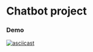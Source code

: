 # Chatbot project

### Demo
[![asciicast](https://asciinema.org/a/LLVtEpAFLpOeDeeZIQVrNoMiB.svg)](https://asciinema.org/a/LLVtEpAFLpOeDeeZIQVrNoMiB)
